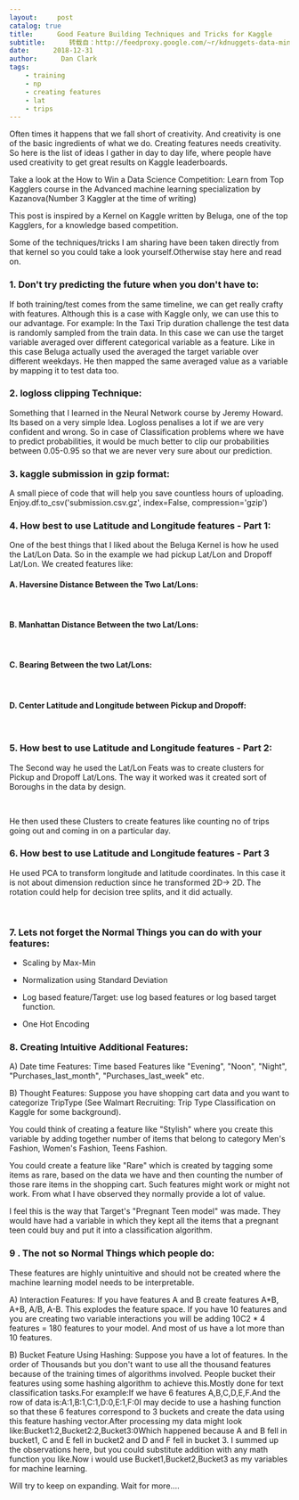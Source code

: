 ```yaml
---
layout:     post
catalog: true
title:      Good Feature Building Techniques and Tricks for Kaggle
subtitle:      转载自：http://feedproxy.google.com/~r/kdnuggets-data-mining-analytics/~3/uuN_kXEqa7M/feature-building-techniques-tricks-kaggle.html
date:      2018-12-31
author:      Dan Clark
tags:
    - training
    - np
    - creating features
    - lat
    - trips
---
```


Often times it happens that we fall short of creativity. And creativity is one of the basic ingredients of what we do. Creating features needs creativity. So here is the list of ideas I gather in day to day life, where people have used creativity to get great results on Kaggle leaderboards.

Take a look at the How to Win a Data Science Competition: Learn from Top Kagglers course in the Advanced machine learning specialization by Kazanova(Number 3 Kaggler at the time of writing)

This post is inspired by a Kernel on Kaggle written by Beluga, one of the top Kagglers, for a knowledge based competition.

Some of the techniques/tricks I am sharing have been taken directly from that kernel so you could take a look yourself.Otherwise stay here and read on.

### 1. Don't try predicting the future when you don't have to:

If both training/test comes from the same timeline, we can get really crafty with features. Although this is a case with Kaggle only, we can use this to our advantage. For example: In the Taxi Trip duration challenge the test data is randomly sampled from the train data. In this case we can use the target variable averaged over different categorical variable as a feature. Like in this case Beluga actually used the averaged the target variable over different weekdays. He then mapped the same averaged value as a variable by mapping it to test data too.

### 2. logloss clipping Technique:

Something that I learned in the Neural Network course by Jeremy Howard. Its based on a very simple Idea. Logloss penalises a lot if we are very confident and wrong. So in case of Classification problems where we have to predict probabilities, it would be much better to clip our probabilities between 0.05-0.95 so that we are never very sure about our prediction.

### 3. kaggle submission in gzip format:

A small piece of code that will help you save countless hours of uploading. Enjoy.df.to_csv('submission.csv.gz', index=False, compression='gzip')

### 4. How best to use Latitude and Longitude features - Part 1:

One of the best things that I liked about the Beluga Kernel is how he used the Lat/Lon Data. So in the example we had pickup Lat/Lon and Dropoff Lat/Lon. We created features like:

#### A. Haversine Distance Between the Two Lat/Lons:

 

#### B. Manhattan Distance Between the two Lat/Lons:

 

#### C. Bearing Between the two Lat/Lons:

 

#### D. Center Latitude and Longitude between Pickup and Dropoff:

 

### 5. How best to use Latitude and Longitude features - Part 2:

The Second way he used the Lat/Lon Feats was to create clusters for Pickup and Dropoff Lat/Lons. The way it worked was it created sort of Boroughs in the data by design.

 

He then used these Clusters to create features like counting no of trips going out and coming in on a particular day.

### 6. How best to use Latitude and Longitude features - Part 3

He used PCA to transform longitude and latitude coordinates. In this case it is not about dimension reduction since he transformed 2D-> 2D. The rotation could help for decision tree splits, and it did actually.

 

### 7. Lets not forget the Normal Things you can do with your features:

- Scaling by Max-Min

- Normalization using Standard Deviation

- Log based feature/Target: use log based features or log based target function.

- One Hot Encoding


### 8. Creating Intuitive Additional Features:

A) Date time Features: Time based Features like "Evening", "Noon", "Night", "Purchases_last_month", "Purchases_last_week" etc.

B) Thought Features: Suppose you have shopping cart data and you want to categorize TripType (See Walmart Recruiting: Trip Type Classification on Kaggle for some background).

You could think of creating a feature like "Stylish" where you create this variable by adding together number of items that belong to category Men's Fashion, Women's Fashion, Teens Fashion.

You could create a feature like "Rare" which is created by tagging some items as rare, based on the data we have and then counting the number of those rare items in the shopping cart. Such features might work or might not work. From what I have observed they normally provide a lot of value.

I feel this is the way that Target's "Pregnant Teen model" was made. They would have had a variable in which they kept all the items that a pregnant teen could buy and put it into a classification algorithm.

### 9 . The not so Normal Things which people do:

These features are highly unintuitive and should not be created where the machine learning model needs to be interpretable.

A) Interaction Features: If you have features A and B create features A*B, A+B, A/B, A-B. This explodes the feature space. If you have 10 features and you are creating two variable interactions you will be adding 10C2 * 4 features = 180 features to your model. And most of us have a lot more than 10 features.

B) Bucket Feature Using Hashing: Suppose you have a lot of features. In the order of Thousands but you don't want to use all the thousand features because of the training times of algorithms involved. People bucket their features using some hashing algorithm to achieve this.Mostly done for text classification tasks.For example:If we have 6 features A,B,C,D,E,F.And the row of data is:A:1,B:1,C:1,D:0,E:1,F:0I may decide to use a hashing function so that these 6 features correspond to 3 buckets and create the data using this feature hashing vector.After processing my data might look like:Bucket1:2,Bucket2:2,Bucket3:0Which happened because A and B fell in bucket1, C and E fell in bucket2 and D and F fell in bucket 3. I summed up the observations here, but you could substitute addition with any math function you like.Now i would use Bucket1,Bucket2,Bucket3 as my variables for machine learning.

Will try to keep on expanding. Wait for more....

